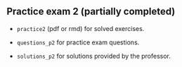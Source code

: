 ## Practice exam 2 (partially completed)

* <code>practice2</code> (pdf or rmd) for solved exercises.

* <code>questions_p2</code> for practice exam questions. 

* <code>solutions_p2</code> for solutions provided by the professor.

